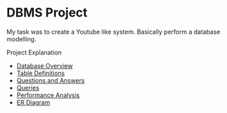 # DBMS Project

My task was to create a Youtube like system. Basically perform a database modelling.

Project Explanation

- [Database Overview](./descriptions/DatabaseOverview.md)
- [Table Definitions](./descriptions/Tables.md)
- [Questions and Answers](./descriptions/Questions.md)
- [Queries](./descriptions/Queries.md)
- [Performance Analysis](./descriptions/PerformanceAnalysis.md)
- [ER Diagram](./assets/Youtube_ER_Diagram.png)
